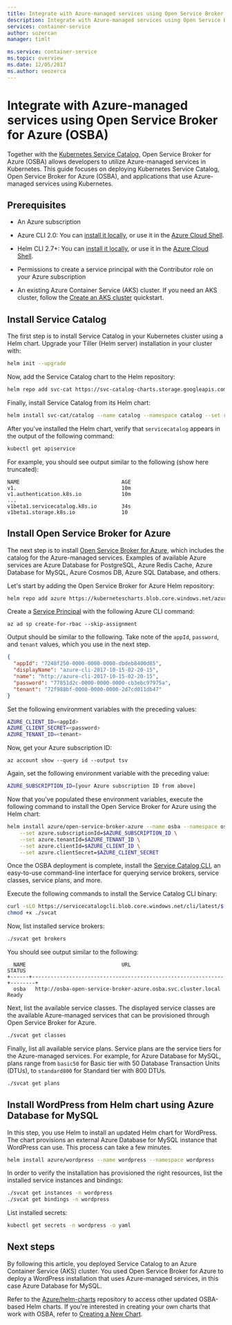```yaml
---
title: Integrate with Azure-managed services using Open Service Broker for Azure (OSBA)
description: Integrate with Azure-managed services using Open Service Broker for Azure (OSBA)
services: container-service
author: sozercan
manager: timlt

ms.service: container-service
ms.topic: overview
ms.date: 12/05/2017
ms.author: seozerca
---
```

# Integrate with Azure-managed services using Open Service Broker for Azure (OSBA)

Together with the [Kubernetes Service Catalog](https://github.com/kubernetes-incubator/service-catalog), Open Service Broker for Azure (OSBA) allows developers to utilize Azure-managed services in Kubernetes. This guide focuses on deploying Kubernetes Service Catalog, Open Service Broker for Azure (OSBA), and applications that use Azure-managed services using Kubernetes.

## Prerequisites
* An Azure subscription

* Azure CLI 2.0: You can [install it locally](cli/azure/install-azure-cli), or use it in the [Azure Cloud Shell](../cloud-shell/overview.md).

* Helm CLI 2.7+: You can [install it locally](kubernetes-helm.md#install-helm-cli), or use it in the [Azure Cloud Shell](../cloud-shell/overview.md).

* Permissions to create a service principal with the Contributor role on your Azure subscription

* An existing Azure Container Service (AKS) cluster. If you need an AKS cluster, follow the [Create an AKS cluster](kubernetes-walkthrough.md) quickstart.

## Install Service Catalog

The first step is to install Service Catalog in your Kubernetes cluster using a Helm chart. Upgrade your Tiller (Helm server) installation in your cluster with:

```Bash
helm init --upgrade
```

Now, add the Service Catalog chart to the Helm repository:

```Bash
helm repo add svc-cat https://svc-catalog-charts.storage.googleapis.com
```

Finally, install Service Catalog from its Helm chart:

```Bash
helm install svc-cat/catalog --name catalog --namespace catalog --set rbacEnable=false
```

After you've installed the Helm chart, verify that `servicecatalog` appears in the output of the following command:

```Bash
kubectl get apiservice
```

For example, you should see output similar to the following (show here truncated):

```
NAME                                 AGE
v1.                                  10m
v1.authentication.k8s.io             10m
...
v1beta1.servicecatalog.k8s.io        34s
v1beta1.storage.k8s.io               10
```

## Install Open Service Broker for Azure

The next step is to install [Open Service Broker for Azure](https://github.com/Azure/open-service-broker-azure), which includes the catalog for the Azure-managed services. Examples of available Azure services are Azure Database for PostgreSQL, Azure Redis Cache, Azure Database for MySQL, Azure Cosmos DB, Azure SQL Database, and others.

Let's start by adding the Open Service Broker for Azure Helm repository:

```Bash
helm repo add azure https://kubernetescharts.blob.core.windows.net/azure
```

Create a [Service Principal](kubernetes-service-principal.md) with the following Azure CLI command:

```azurecli-interactive
az ad sp create-for-rbac --skip-assignment
```

Output should be similar to the following. Take note of the `appId`, `password`, and `tenant` values, which you use in the next step.

```JSON
{
  "appId": "7248f250-0000-0000-0000-dbdeb8400d85",
  "displayName": "azure-cli-2017-10-15-02-20-15",
  "name": "http://azure-cli-2017-10-15-02-20-15",
  "password": "77851d2c-0000-0000-0000-cb3ebc97975a",
  "tenant": "72f988bf-0000-0000-0000-2d7cd011db47"
}
```

Set the following environment variables with the preceding values:

```Bash
AZURE_CLIENT_ID=<appId>
AZURE_CLIENT_SECRET=<password>
AZURE_TENANT_ID=<tenant>
```

Now, get your Azure subscription ID:

```azurecli-interactive
az account show --query id --output tsv
```

Again, set the following environment variable with the preceding value:

```Bash
AZURE_SUBSCRIPTION_ID=[your Azure subscription ID from above]
```

Now that you've populated these environment variables, execute the following command to install the Open Service Broker for Azure using the Helm chart:

```Bash
helm install azure/open-service-broker-azure --name osba --namespace osba \
    --set azure.subscriptionId=$AZURE_SUBSCRIPTION_ID \
    --set azure.tenantId=$AZURE_TENANT_ID \
    --set azure.clientId=$AZURE_CLIENT_ID \
    --set azure.clientSecret=$AZURE_CLIENT_SECRET
```

Once the OSBA deployment is complete, install the [Service Catalog CLI](https://github.com/Azure/service-catalog-cli), an easy-to-use command-line interface for querying service brokers, service classes, service plans, and more.

Execute the following commands to install the Service Catalog CLI binary:

```Bash
curl -sLO https://servicecatalogcli.blob.core.windows.net/cli/latest/$(uname -s)/$(uname -m)/svcat
chmod +x ./svcat
```

Now, list installed service brokers:

```Bash
./svcat get brokers
```

You should see output similar to the following:

```
  NAME                               URL                                STATUS
+------+--------------------------------------------------------------+--------+
  osba   http://osba-open-service-broker-azure.osba.svc.cluster.local   Ready
```

Next, list the available service classes. The displayed service classes are the available Azure-managed services that can be provisioned through Open Service Broker for Azure.

```Bash
./svcat get classes
```

Finally, list all available service plans. Service plans are the service tiers for the Azure-managed services. For example, for Azure Database for MySQL, plans range from `basic50` for Basic tier with 50 Database Transaction Units (DTUs), to `standard800` for Standard tier with 800 DTUs.

```Bash
./svcat get plans
```

## Install WordPress from Helm chart using Azure Database for MySQL

In this step, you use Helm to install an updated Helm chart for WordPress. The chart provisions an external Azure Database for MySQL instance that WordPress can use. This process can take a few minutes.

```Bash
helm install azure/wordpress --name wordpress --namespace wordpress
```

In order to verify the installation has provisioned the right resources, list the installed service instances and bindings:

```Bash
./svcat get instances -n wordpress
./svcat get bindings -n wordpress
```

List installed secrets:

```Bash
kubectl get secrets -n wordpress -o yaml
```

## Next steps

By following this article, you deployed Service Catalog to an Azure Container Service (AKS) cluster. You used Open Service Broker for Azure to deploy a WordPress installation that uses Azure-managed services, in this case Azure Database for MySQL.

Refer to the [Azure/helm-charts](https://github.com/Azure/helm-charts) repository to access other updated OSBA-based Helm charts. If you're interested in creating your own charts that work with OSBA, refer to [Creating a New Chart](https://github.com/Azure/helm-charts#creating-a-new-chart).
